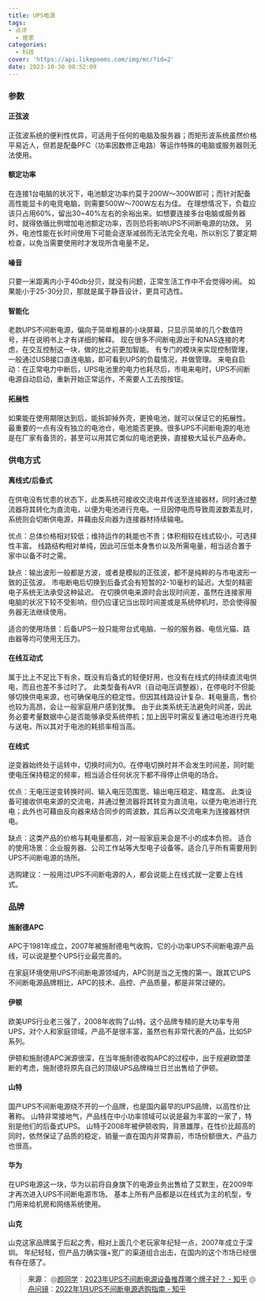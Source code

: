 ```yaml
---
title: UPS电源
tags:
- 点评
  - 居家
categories:
  - 科技
cover: 'https://api.likepoems.com/img/mc/?id=2'
date: 2023-10-30 08:52:09
---
```

<!--more-->

### 参数

#### 正弦波

正弦波系统的便利性优异，可适用于任何的电脑及服务器；而矩形波系统虽然价格平易近人，但若是配备PFC（功率因数修正电路）等运作特殊的电脑或服务器则无法使用。

#### 额定功率

在连接1台电脑的状况下，电池额定功率约莫于200W～300W即可；而针对配备高性能显卡的电竞电脑，则需要500W～700W左右为佳。
在理想情况下，负载应该只占用60%，留出30~40%左右的余裕出来。如想要连接多台电脑或服务器时，就得依循比例增加电池额定功率，否则恐将影响UPS不间断电源的功效。
另外，电池性能在长时间使用下可能会逐渐减弱而无法完全充电，所以别忘了要定期检查，以免当需要使用时才发现所含电量不足。

#### 噪音

只要一米距离内小于40db分贝，就没有问题，正常生活工作中不会觉得吵闹。
如果能小于25-30分贝，那就是属于静音设计，更具可选性。

#### 智能化

老款UPS不间断电源，偏向于简单粗暴的小块屏幕，只显示简单的几个数值符号，并在说明书上才有详细的解释。
现在很多不间断电源出于和NAS连接的考虑，在交互控制这一块，做的比之前更加智能。
有专门的模块来实现控制管理，一般通过USB接口直连电脑，即可看到UPS的负载情况，并做管理。
来电自启动：在正常电力中断后，UPS电池里的电力也耗尽后，市电来电时，UPS不间断电源自动启动，重新开始正常运作，不需要人工去按按钮。

#### 拓展性

如果能在使用期限达到后，能拆卸掉外壳，更换电池，就可以保证它的拓展性。
最重要的一点有没有独立的电池仓，电池能否更换。很多UPS不间断电源的电池是在厂家有备货的，甚至可以用其它类似的电池更换，直接极大延长产品寿命。

### 供电方式

#### 离线式/后备式

在供电没有忧患的状态下，此类系统可接收交流电并传送至连接器材，同时通过整流器将其转化为直流电，以便为电池进行充电。一旦因停电而导致周波数紊乱时，系统则会切断供电源，并藉由反向器为连接器材持续输电。

优点：总体价格相对较低；维持运作的耗能也不贵；体积相较在线式较小，可选择性丰富。
线路结构相对单纯，因此可压低本身售价以及所需电量，相当适合置于家中以备不时之需。

缺点：输出波形一般都是方波，或者是模拟的正弦波，都不是纯粹的与市电波形一致的正弦波。
市电断电后切换到后备式会有短暂的2-10毫秒的延迟，大型的精密电子系统无法承受这种延迟。
在切换供电来源时会出现时间差，虽然在连接家用电脑的状况下较不受影响，但仍应谨记当出现时间差或是系统停机时，恐会使得服务器无法继续使用。

适合的使用场景：后备UPS一般只能带台式电脑、一般的服务器、电信光猫、路由器等均可使用无压力。



#### 在线互动式

属于比上不足比下有余，既没有后备式的轻便好用，也没有在线式的持续直流电供电，而且也差不多过时了。
此类型备有AVR（自动电压调整器），在停电时不但能够切换供电来源，也可确保电压的稳定性。但因其线路设计复杂、耗电量高，售价也较为高昂，会让一般家庭用户感到犹豫。
由于此类系统无法避免时间差，因此务必要考量数据中心是否能够承受系统停机；加上因平时需反复通过电池进行充电与送电，所以其对于电池的耗损率相当高。

#### 在线式

逆变器始终处于运转中，切换时间为0。在停电切换时并不会发生时间差，同时能使电压保持稳定的频率，相当适合任何状况下都不得停止供电的场合。

优点：无电压逆变转换时间、输入电压范围宽、输出电压稳定、精度高。
此类设备可接收供电来源的交流电，并通过整流器将其转变为直流电，以便为电池进行充电；此外也可藉由反向器来结合同步的周波数，其后再以交流电来为连接器材供电。

缺点：这类产品的价格与耗电量都高，对一般家庭来会是不小的成本负担。
适合的使用场景：企业服务器、公司工作站等大型电子设备等。适合几乎所有需要用到UPS不间断电源的场所。

选购建议：一般用过UPS不间断电源的人，都会说能上在线式就一定要上在线式。

### 品牌

#### 施耐德APC

APC于1981年成立，2007年被施耐德电气收购，它的小功率UPS不间断电源产品线，可以说是整个UPS行业最完善的。

在家庭环境使用UPS不间断电源领域内，APC则是当之无愧的第一。跟其它UPS不间断电源品牌相比，APC的技术、品控、产品质量，都是非常过硬的。

#### 伊顿

欧美UPS行业老三强了，2008年收购了山特。这个品牌专精的是大功率专用UPS，对个人和家庭领域，产品不是很丰富，虽然也有非常代表的产品，比如5P系列。

伊顿和施耐德APC渊源很深，在当年施耐德收购APC的过程中，出于规避欧盟垄断的考虑，施耐德将原先自己的顶级UPS品牌梅兰日兰出售给了伊顿。

#### 山特

国产UPS不间断电源绕不开的一个品牌，也是国内最早的UPS品牌，以高性价比著称。
山特非常接地气，产品线在中小功率领域可以说是最为丰富的一家了，特别是他们的后备式UPS。
山特于2008年被伊顿收购，背景雄厚，在性价比超高的同时，依然保证了品质的稳定，销量一直在国内非常靠前，市场份额很大，产品力也很高。

#### 华为

在UPS电源这一块，华为以前将自身旗下的电源业务出售给了艾默生，在2009年才再次进入UPS不间断电源市场。
基本上所有产品都是以在线式为主的机型，专门用来给机房和网络系统使用。

#### 山克

山克这家品牌属于后起之秀，相对上面几个老玩家年纪轻一点，2007年成立于深圳。
年纪轻轻，但产品力确实强+宽广的渠道组合出击，在国内的这个市场已经很有存在感了。

>**来源：**
>@[颜同学](https://www.zhihu.com/people/zou-gong)：[2023年UPS不间断电源设备推荐哪个牌子好？ - 知乎](https://zhuanlan.zhihu.com/p/398846421)
>@[舟问镜](https://www.zhihu.com/people/zhou-wen-jing-63-41)：[2022年1月UPS不间断电源选购指南 - 知乎](https://zhuanlan.zhihu.com/p/257918027)
